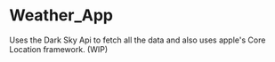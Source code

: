 # Weather_App
Uses the Dark Sky Api to fetch all the data and also uses apple's Core Location framework. (WIP)
